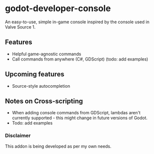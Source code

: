 # godot-developer-console
An easy-to-use, simple in-game console inspired by the console used in Valve Source 1.

## Features
- Helpful game-agnostic commands
- Call commands from anywhere (C#, GDScript) (todo: add examples)


## Upcoming features
- Source-style autocompletion

## Notes on Cross-scripting
- When adding console commands from GDScript, lambdas aren't currently supported - this might change in future versions of Godot.
- Todo: add examples

### Disclaimer
This addon is being developed as per my own needs.
